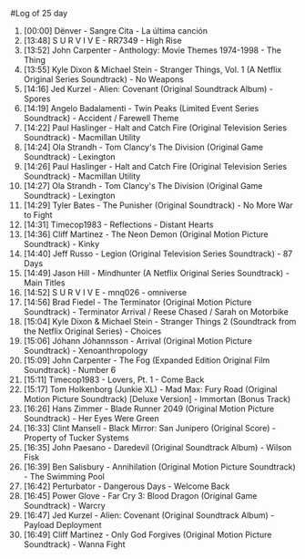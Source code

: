 #Log of 25 day

1. [00:00] Dënver - Sangre Cita - La última canción
1. [13:48] S U R V I V E - RR7349 - High Rise
1. [13:52] John Carpenter - Anthology: Movie Themes 1974-1998 - The Thing
1. [13:55] Kyle Dixon & Michael Stein - Stranger Things, Vol. 1 (A Netflix Original Series Soundtrack) - No Weapons
1. [14:16] Jed Kurzel - Alien: Covenant (Original Soundtrack Album) - Spores
1. [14:19] Angelo Badalamenti - Twin Peaks (Limited Event Series Soundtrack) - Accident / Farewell Theme
1. [14:22] Paul Haslinger - Halt and Catch Fire (Original Television Series Soundtrack) - Macmillan Utility
1. [14:24] Ola Strandh - Tom Clancy's The Division (Original Game Soundtrack) - Lexington
1. [14:26] Paul Haslinger - Halt and Catch Fire (Original Television Series Soundtrack) - Macmillan Utility
1. [14:27] Ola Strandh - Tom Clancy's The Division (Original Game Soundtrack) - Lexington
1. [14:29] Tyler Bates - The Punisher (Original Soundtrack) - No More War to Fight
1. [14:31] Timecop1983 - Reflections - Distant Hearts
1. [14:36] Cliff Martinez - The Neon Demon (Original Motion Picture Soundtrack) - Kinky
1. [14:40] Jeff Russo - Legion (Original Television Series Soundtrack) - 87 Days
1. [14:49] Jason Hill - Mindhunter (A Netflix Original Series Soundtrack) - Main Titles
1. [14:52] S U R V I V E - mnq026 - omniverse
1. [14:56] Brad Fiedel - The Terminator (Original Motion Picture Soundtrack) - Terminator Arrival / Reese Chased / Sarah on Motorbike
1. [15:04] Kyle Dixon & Michael Stein - Stranger Things 2 (Soundtrack from the Netflix Original Series) - Choices
1. [15:06] Jóhann Jóhannsson - Arrival (Original Motion Picture Soundtrack) - Xenoanthropology
1. [15:09] John Carpenter - The Fog (Expanded Edition Original Film Soundtrack) - Number 6
1. [15:11] Timecop1983 - Lovers, Pt. 1 - Come Back
1. [15:17] Tom Holkenborg (Junkie XL) - Mad Max: Fury Road (Original Motion Picture Soundtrack) [Deluxe Version] - Immortan (Bonus Track)
1. [16:26] Hans Zimmer - Blade Runner 2049 (Original Motion Picture Soundtrack) - Her Eyes Were Green
1. [16:33] Clint Mansell - Black Mirror: San Junipero (Original Score) - Property of Tucker Systems
1. [16:35] John Paesano - Daredevil (Original Soundtrack Album) - Wilson Fisk
1. [16:39] Ben Salisbury - Annihilation (Original Motion Picture Soundtrack) - The Swimming Pool
1. [16:42] Perturbator - Dangerous Days - Welcome Back
1. [16:45] Power Glove - Far Cry 3: Blood Dragon (Original Game Soundtrack) - Warcry
1. [16:47] Jed Kurzel - Alien: Covenant (Original Soundtrack Album) - Payload Deployment
1. [16:49] Cliff Martinez - Only God Forgives (Original Motion Picture Soundtrack) - Wanna Fight
